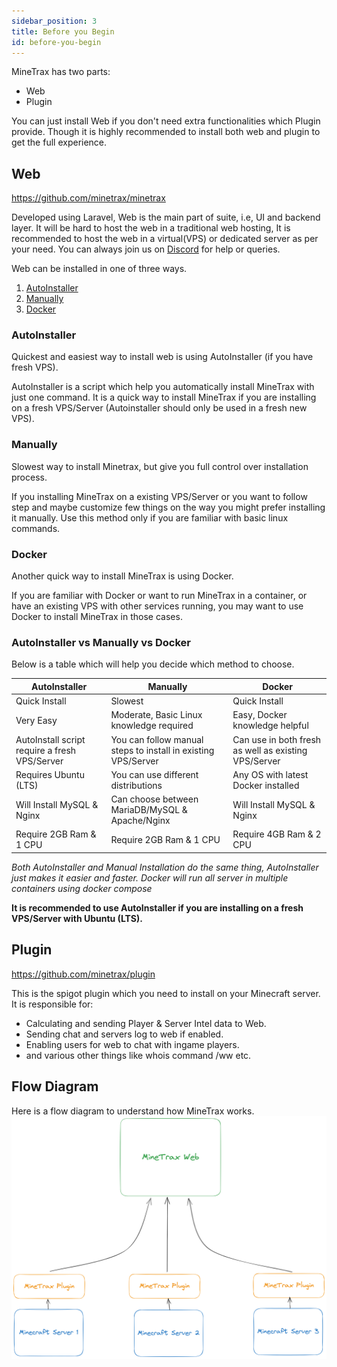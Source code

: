 ```yaml
---
sidebar_position: 3
title: Before you Begin
id: before-you-begin
---
```


MineTrax has two parts:
 - Web
 - Plugin

You can just install Web if you don't need extra functionalities which Plugin provide.
Though it is highly recommended to install both web and plugin to get the full experience.

## Web
https://github.com/minetrax/minetrax

Developed using Laravel, Web is the main part of suite, i.e, UI and backend layer. It will be hard to host the web in a traditional web hosting, It is recommended to host the web in a virtual(VPS) or dedicated server as per your need. You can always join us on [Discord](https://discord.gg/Hzfj27k) for help or queries.

Web can be installed in one of three ways.
1. [AutoInstaller](../installation/setup-web-autoinstaller.mdx)
2. [Manually](../installation/setup-web-manually.mdx)
3. [Docker](../installation/setup-web-docker.mdx)

### AutoInstaller
Quickest and easiest way to install web is using AutoInstaller (if you have fresh VPS).

AutoInstaller is a script which help you automatically install MineTrax with just one command.
It is a quick way to install MineTrax if you are installing on a fresh VPS/Server (Autoinstaller should only be used in a fresh new VPS).

### Manually
Slowest way to install Minetrax, but give you full control over installation process.

If you installing MineTrax on a existing VPS/Server or you want to follow step and maybe customize few things on the way you might prefer installing it manually.
Use this method only if you are familiar with basic linux commands. 

### Docker
Another quick way to install MineTrax is using Docker.

If you are familiar with Docker or want to run MineTrax in a container, or have an existing VPS with other services running, you may want to use Docker to install MineTrax in those cases.


### AutoInstaller vs Manually vs Docker

Below is a table which will help you decide which method to choose.

| AutoInstaller | Manually | Docker
| -------------- | -------- | -------- |
|   Quick Install  |    Slowest    | Quick Install |
|  Very Easy   |   Moderate, Basic Linux knowledge required    | Easy, Docker knowledge helpful |
|  AutoInstall script require a fresh VPS/Server   |    You can follow manual steps to install in existing VPS/Server     | Can use in both fresh as well as existing VPS/Server |
|  Requires Ubuntu (LTS)   |   You can use different distributions    | Any OS with latest Docker installed |
|  Will Install MySQL & Nginx   |  Can choose between MariaDB/MySQL & Apache/Nginx   | Will Install MySQL & Nginx |
|  Require 2GB Ram & 1 CPU   |  Require 2GB Ram & 1 CPU   | Require 4GB Ram & 2 CPU |

*Both AutoInstaller and Manual Installation do the same thing, AutoInstaller just makes it easier and faster. Docker will run all server in multiple containers using docker compose*

**It is recommended to use AutoInstaller if you are installing on a fresh VPS/Server with Ubuntu (LTS).**


## Plugin
https://github.com/minetrax/plugin

This is the spigot plugin which you need to install on your Minecraft server.
It is responsible for:
 - Calculating and sending Player & Server Intel data to Web.
 - Sending chat and servers log to web if enabled.
 - Enabling users for web to chat with ingame players.
 - and various other things like whois command /ww etc.

## Flow Diagram
Here is a flow diagram to understand how MineTrax works.
![Hero Settings](./../../static/img/diagram_light_bg.png)